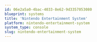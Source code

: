 ```yaml
---
id: 06e2a5a0-4bac-4033-8e62-9d3357053080
blueprint: systems
title: 'Nintendo Entertainment System'
platform: nintendo-entertainment-system
system_type: console
slug: nintendo-entertainment-system
---
```

